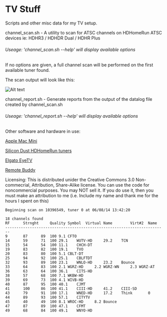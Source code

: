 TV Stuff
========
Scripts and other misc data for my TV setup.

channel_scan.sh - A utility to scan for ATSC channels on HDHomeRun ATSC devices ie: HDHR3 / HDHDR Dual / HDHR Plus

###### Useage: 'channel_scan.sh --help' will display available options

If no options are given, a full channel scan will be performed on the first available tuner found.

The scan output will look like this:

![Alt text](/../screenshots/screenshots/scan-ouput.png?raw=true)

channel_report.sh - Generate reports from the output of the datalog file created by channel_scan.sh

###### Useage: 'channel_report.sh --help' will display available options

Other software and hardware in use:

[Apple Mac Mini](http://www.apple.com/ca/mac-mini/)

[Silicon Dust HDHomeRun tuners](http://www.silicondust.com/products_new/)

[Elgato EyeTV](http://www.elgato.com/eyetv/eyetv-3)

[Remote Buddy](http://www.iospirit.com/products/remotebuddy/)


Licensing: This is distributed unider the Creative Commons 3.0 Non-commecrial, Attribution, Share-Alike license. You can use the code for noncommercial purposes. You may NOT sell it. If you do use it, then you must make an attribution to me (i.e. Include my name and thank me for the hours I spent on this)


```
Beginning scan on 10396549, tuner 0 at 06/08/14 13:42:20

18 channels found
RF		Strnght		Quality	Symbol	Virtual	Name		Virt#2	Name
------------------------------------------------------------------------
9		87		89	100	9.1	CFTO						
14		59		71	100	29.1	WUTV-HD		29.2	TCN								
15		54		54	100	11.1	CHCH-DT											
19		83		82	100	19.1	TVO											
20		83		80	100	5.1	CBLT-DT											
25		94		92	100	25.1	CBLFTDT											
32		93		89	100	23.1	WNLO-HD		23.2	Bounce								
33		64		83	100	2.1	WGRZ-HD		2.2	WGRZ-WN		2.3	WGRZ-AT					
36		63		64	100	36.1	CITS-HD											
38		57		68	100	7.1	WKBW-HD											
39		69		73	100	4.1	WIVB-HD											
40		87		95	100	40.1	CJMT											
41		100		86	100	41.1	CIII-HD		41.2	CIII-SD								
43		79		91	100	17.1	WNED-HD		17.2	Think		0						
44		89		93	100	57.1	CITYTV											
45		40		49	100	8.1	WROC-HD		8.2	Bounce								
47		87		89	100	47.1	CFMT											
49		68		84	100	49.1	WNYO-HD											
```
